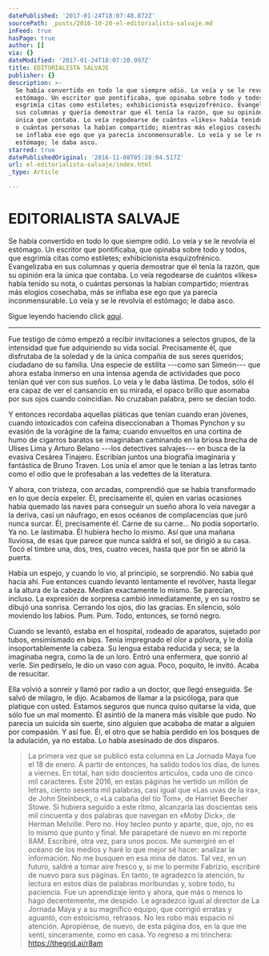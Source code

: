 ```yaml
---
datePublished: '2017-01-24T18:07:48.872Z'
sourcePath: _posts/2016-10-20-el-editorialista-salvaje.md
inFeed: true
hasPage: true
author: []
via: {}
dateModified: '2017-01-24T18:07:20.997Z'
title: EDITORIALISTA SALVAJE
publisher: {}
description: >-
  Se había convertido en todo lo que siempre odió. Lo veía y se le revolvía el
  estómago. Un escritor que pontificaba, que opinaba sobre todo y todos, que
  esgrimía citas como estiletes; exhibicionista esquizofrénico. Evangelizaba en
  sus columnas y quería demostrar que él tenía la razón, que su opinión era la
  única que contaba. Lo veía regodearse de cuántos «likes» había tenido su nota,
  o cuántas personas la habían compartido; mientras más elogios cosechaba, más
  se inflaba ese ego que ya parecía inconmensurable. Lo veía y se le revolvía el
  estómago; le daba asco.
starred: true
datePublishedOriginal: '2016-11-08T05:28:04.517Z'
url: el-editorialista-salvaje/index.html
_type: Article

---
```

# EDITORIALISTA SALVAJE

Se había convertido en todo lo que siempre odió. Lo veía y se le revolvía el estómago. Un escritor que pontificaba, que opinaba sobre todo y todos, que esgrimía citas como estiletes; exhibicionista esquizofrénico. Evangelizaba en sus columnas y quería demostrar que él tenía la razón, que su opinión era la única que contaba. Lo veía regodearse de cuántos «likes» había tenido su nota, o cuántas personas la habían compartido; mientras más elogios cosechaba, más se inflaba ese ego que ya parecía inconmensurable. Lo veía y se le revolvía el estómago; le daba asco.

Sigue leyendo haciendo click [aquí][0].

---

Fue testigo de cómo empezó a recibir invitaciones a selectos grupos, de la intensidad que fue adquiriendo su vida social. Precisamente él, que disfrutaba de la soledad y de la única compañía de sus seres queridos; ciudadano de su familia. Una especie de estilita ---como san Simeón--- que ahora estaba inmerso en una intensa agenda de actividades que poco tenían qué ver con sus sueños. Lo veía y le daba lástima. De todos, sólo él era capaz de ver el cansancio en su mirada, el opaco brillo que asomaba por sus ojos cuando coincidían. No cruzaban palabra, pero se decían todo.

Y entonces recordaba aquellas pláticas que tenían cuando eran jóvenes, cuando intoxicados con cafeína diseccionaban a Thomas Pynchon y su evasión de la vorágine de la fama; cuando envueltos en una cortina de humo de cigarros baratos se imaginaban caminando en la briosa brecha de Ulises Lima y Arturo Belano ---los detectives salvajes--- en busca de la evasiva Cesárea Tinajero. Escribían juntos una biografía imaginaria y fantástica de Bruno Traven. Los unía el amor que le tenían a las letras tanto como el odio que le profesaban a las vedettes de la literatura.

Y ahora, con tristeza, con arcadas, comprendió que se había transformado en lo que decía expeler. Él, precisamente él, quien en varias ocasiones había quemado las naves para conseguir un sueño ahora lo veía navegar a la deriva, casi un náufrago, en esos océanos de complacencias que juró nunca surcar. Él, precisamente él. Carne de su carne... No podía soportarlo. Ya no. Le lastimaba. Él hubiera hecho lo mismo. Así que una mañana lluviosa, de esas que parece que nunca saldrá el sol, se dirigió a su casa. Tocó el timbre una, dos, tres, cuatro veces, hasta que por fin se abrió la puerta.

Había un espejo, y cuando lo vio, al principio, se sorprendió. No sabía qué hacía ahí. Fue entonces cuando levantó lentamente el revólver, hasta llegar a la altura de la cabeza. Medían exactamente lo mismo. Se parecían, incluso. La expresión de sorpresa cambió inmediatamente, y en su rostro se dibujó una sonrisa. Cerrando los ojos, dio las gracias. En silencio, sólo moviendo los labios. Pum. Pum. Todo, entonces, se tornó negro.

Cuando se levantó, estaba en el hospital, rodeado de aparatos, sujetado por tubos, ensimismado en bips. Tenía impregnado el olor a pólvora, y le dolía insoportablemente la cabeza. Su lengua estaba reducida y seca; se la imaginaba negra, como la de un loro. Entró una enfermera, que sonrió al verle. Sin pedírselo, le dio un vaso con agua. Poco, poquito, le invitó. Acaba de resucitar.

Ella volvió a sonreír y llamó por radio a un doctor, que llegó enseguida. Se salvó de milagro, le dijo. Acabamos de llamar a la psicóloga, para que platique con usted. Estamos seguros que nunca quiso quitarse la vida, que sólo fue un mal momento. Él asintió de la manera más visible que pudo. No parecía un suicida sin suerte, sino alguien que acababa de matar a alguien por compasión. Y así fue. Él, el otro que se había perdido en los bosques de la adulación, ya no estaba. Lo había asesinado de dos disparos.

> La primera vez que se publicó esta columna en La Jornada Maya fue el 18 de enero. A partir de entonces, ha salido todos los días, de lunes a viernes. En total, han sido doscientos artículos, cada uno de cinco mil caracteres. Este 2016, en estas páginas he vertido un millón de letras, ciento sesenta mil palabras, casi igual que «Las uvas de la ira», de John Steinbeck, o «La cabaña del tío Tom», de Harriet Beecher Stowe. Si hubiera seguido a este ritmo, alcanzaría las doscientas seis mil cincuenta y dos palabras que navegan en «Moby Dick», de Herman Melville. Pero no. Hoy tecleo punto y aparte, que, ojo, no es lo mismo que punto y final.
> Me parapetaré de nuevo en mi reporte 8AM. Escribiré, otra vez, para unos pocos. Me sumergiré en el océano de los medios y haré lo que mejor sé hacer: analizar la información. No me busquen en esa mina de datos. Tal vez, en un futuro, saldré a tomar aire fresco y, si me lo permite Fabrizio, escribiré de nuevo para sus páginas. En tanto, te agradezco la atención, tu lectura en estos días de palabras moribundas y, sobre todo, tu paciencia. Fue un aprendizaje lento y ahora, que más o menos lo hago decentemente, me despido. Le agradezco igual al director de La Jornada Maya y a su magnífico equipo, que corrigió erratas y aguantó, con estoicismo, retrasos. No les robo más espacio ni atención. Apropiénse, de nuevo, de esta página dos, en la que me sentí, sinceramente, como en casa. Yo regreso a mi trinchera: https://thegrid.ai/r8am



[0]: https://thegrid.ai/r8am/el-editorialista-salvaje/